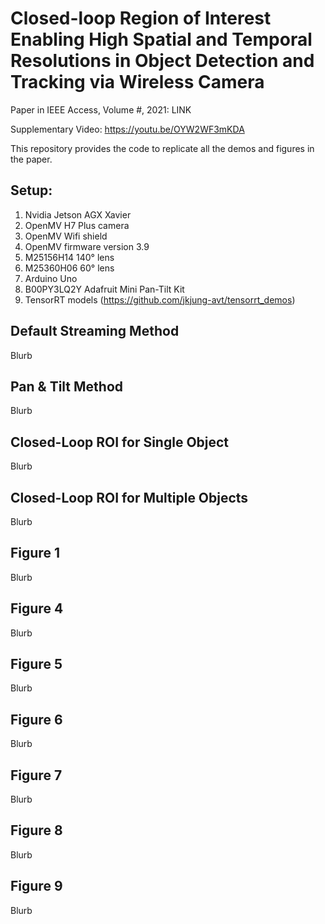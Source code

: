 # Closed-loop Region of Interest Enabling High Spatial and Temporal Resolutions in Object Detection and Tracking via Wireless Camera

Paper in IEEE Access, Volume #, 2021: LINK

Supplementary Video: https://youtu.be/OYW2WF3mKDA

This repository provides the code to replicate all the demos and figures in the paper.

## Setup:
1. Nvidia Jetson AGX Xavier
2. OpenMV H7 Plus camera 
3. OpenMV Wifi shield 
4. OpenMV firmware version 3.9 
5. M25156H14 140° lens
6. M25360H06 60° lens
7. Arduino Uno
8. B00PY3LQ2Y Adafruit Mini Pan-Tilt Kit 
9. TensorRT models (https://github.com/jkjung-avt/tensorrt_demos)

## Default Streaming Method

Blurb

## Pan & Tilt Method

Blurb

## Closed-Loop ROI for Single Object

Blurb

## Closed-Loop ROI for Multiple Objects

Blurb

## Figure 1

Blurb

## Figure 4

Blurb

## Figure 5

Blurb

## Figure 6 

Blurb

## Figure 7

Blurb

## Figure 8

Blurb

## Figure 9

Blurb


